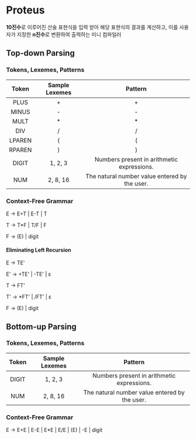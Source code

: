 # Proteus

**10진수**로 이루어진 산술 표현식을 입력 받아 해당 표현식의 결과를 계산하고, 이를 사용자가 지정한 **n진수**로 변환하여 출력하는 미니 컴파일러

## Top-down Parsing

### Tokens, Lexemes, Patterns

| **Token** | **Sample Lexemes** | **Pattern** |
|:-----:|:-----:|:-----:|
| PLUS | + | + |
| MINUS | - | - |
| MULT | * | * |
| DIV | / | / |
| LPAREN | ( | ( |
| RPAREN | ) | ) |
| DIGIT | 1, 2, 3 | Numbers present in arithmetic expressions. |
| NUM | 2, 8, 16 | The natural number value entered by the user. |

### Context-Free Grammar

E -> E+T | E-T | T

T -> T*F | T/F | F

F -> (E) | digit

#### Eliminating Left Recursion

E -> TE'

E' -> +TE' | -TE' | ε

T -> FT'

T' -> *FT' | /FT' | ε

F -> (E) | digit

## Bottom-up Parsing

### Tokens, Lexemes, Patterns

| **Token** | **Sample Lexemes** | **Pattern** |
|:-----:|:-----:|:-----:|
| DIGIT | 1, 2, 3 | Numbers present in arithmetic expressions. |
| NUM | 2, 8, 16 | The natural number value entered by the user. |

### Context-Free Grammar

E -> E+E | E-E | E*E | E/E | (E) | -E | digit

